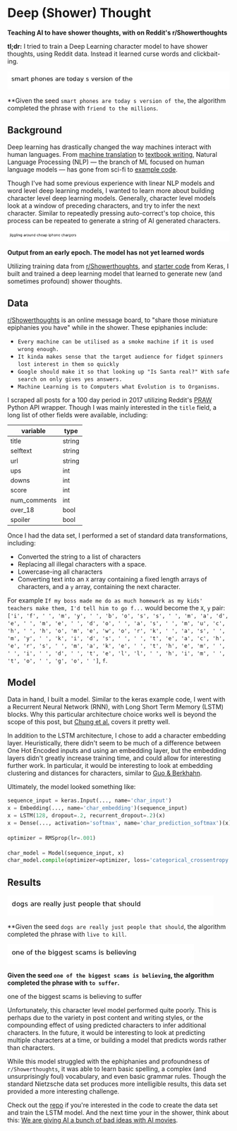# Deep (Shower) Thought
**Teaching AI to have shower thoughts, with on Reddit's r/Showerthoughts**

**tl;dr:** I tried to train a Deep Learning character model to have shower thoughts, using Reddit data. Instead it 
learned curse words and clickbait-ing. 

![references/smart_phones.gif](references/smart_phones.gif)

**Given the seed `smart phones are today s version of the`, the algorithm completed the phrase with `friend to the millions`. 

## Background

Deep learning has drastically changed the way machines interact with human languages. From 
[machine translation](https://research.google.com/pubs/pub45610.html) to 
[textbook writing](https://newatlas.com/writing-algorithm/25539/), Natural Language Processing (NLP) — the branch of 
ML focused on human language models — has gone from sci-fi to [example code](https://github.com/keras-team/keras/tree/master/examples#text--sequences-examples). 

Though I've had some previous experience with linear NLP models and word level deep learning models, I wanted to learn 
more about building character level deep learning models. Generally, character level models look at a window of preceding 
characters, and try to infer the next character. Similar to repeatedly pressing auto-correct's top choice, this process 
can be repeated to generate a string of AI generated characters. 

![references/jiggling.gif](references/jiggling.gif)

**Output from an early epoch. The model has not yet learned words** 

Utilizing training data from [r/Showerthoughts](https://www.reddit.com/r/Showerthoughts/), and [starter code](https://github.com/keras-team/keras/blob/master/examples/lstm_text_generation.py)
from Keras, I built and trained a deep learning model that learned to generate new (and sometimes profound) shower 
thoughts. 
 
## Data

[r/Showerthoughts](https://www.reddit.com/r/Showerthoughts/) is an online message board, to "share those miniature 
epiphanies you have" while in the shower. These epiphanies include:
 
 - `Every machine can be utilised as a smoke machine if it is used wrong enough.`
 - `It kinda makes sense that the target audience for fidget spinners lost interest in them so quickly`
 - `Google should make it so that looking up "Is Santa real?" With safe search on only gives yes answers.`
 - `Machine Learning is to Computers what Evolution is to Organisms.`

I scraped all posts for a 100 day period in 2017 utilizing Reddit's [PRAW](https://praw.readthedocs.io/en/latest/) Python 
API wrapper. Though I was mainly interested in the `title` field, a long list of other fields were available, 
including:

| variable     | type   |
|--------------|--------|
| title        | string |
| selftext     | string |
| url          | string |
| ups          | int    |
| downs        | int    |
| score        | int    |
| num_comments | int    |
| over_18      | bool   |
| spoiler      | bool   |

Once I had the data set, I performed a set of standard data transformations, including:

 - Converted the string to a list of characters
 - Replacing all illegal characters with a space. 
 - Lowercase-ing all characters
 - Converting text into an `X` array containing a fixed length arrays of characters, and a `y` array, containing the 
 next character. 
 
For example `If my boss made me do as much homework as my kids' teachers make them, I'd tell him to go f...` 
 would become the `X`, `y` pair: `['i', 'f', ' ', 'm', 'y', ' ', 'b', 'o', 's', 's', ' ', 'm', 'a', 'd', 'e', ' ', 'm', 'e', ' ', 'd', 'o', ' ', 'a', 's', ' ', 'm', 'u', 'c', 'h', ' ', 'h', 'o', 'm', 'e', 'w', 'o', 'r', 'k', ' ', 'a', 's', ' ', 'm', 'y', ' ', 'k', 'i', 'd', 's', ' ', ' ', 't', 'e', 'a', 'c', 'h', 'e', 'r', 's', ' ', 'm', 'a', 'k', 'e', ' ', 't', 'h', 'e', 'm', ' ', ' ', 'i', ' ', 'd', ' ', 't', 'e', 'l', 'l', ' ', 'h', 'i', 'm', ' ', 't', 'o', ' ', 'g', 'o', ' ']`, 
`f`.    

## Model

Data in hand, I built a model. Similar to the keras example code, I went with a Recurrent Neural Network (RNN), with 
Long Short Term Memory (LSTM) blocks. Why this particular architecture choice works well is beyond the scope of this post, but 
[Chung et al.](https://arxiv.org/abs/1412.3555) covers it pretty well. 

In addition to the LSTM architecture, I chose to add a character embedding layer. Heuristically, there didn't seem to 
be much of a difference between One Hot Encoded inputs and using an embedding layer, but the embedding layers didn't 
greatly increase training time, and could allow for interesting further work. In particular, it would be interesting to 
look at embedding clustering and distances for characters, similar to 
[Guo & Berkhahn](https://arxiv.org/abs/1604.06737).

Ultimately, the model looked something like: 

```python
sequence_input = keras.Input(..., name='char_input')
x = Embedding(..., name='char_embedding')(sequence_input)
x = LSTM(128, dropout=.2, recurrent_dropout=.2)(x)
x = Dense(..., activation='softmax', name='char_prediction_softmax')(x)

optimizer = RMSprop(lr=.001)

char_model = Model(sequence_input, x)
char_model.compile(optimizer=optimizer, loss='categorical_crossentropy')
```

## Results

![references/dogs.gif](references/dogs.gif)

**Given the seed `dogs are really just people that should`, the algorithm completed the phrase with `live to kill`.


![references/scams.gif](references/scams.gif)

**Given the seed `one of the biggest scams is believing`, the algorithm completed the phrase with `to suffer`.**

one of the biggest scams is believing to suffer

Unfortunately, this character level model performed quite poorly. This is perhaps due to the variety in post content 
and writing styles, or the compounding effect of using predicted characters to infer additional characters. In the 
future, it would be interesting to look at predicting multiple characters at a time, or building a model that predicts 
words rather than characters.  




While this model struggled with the ephiphanies and profoundness of `r/Showerthoughts`, it was able to learn basic 
spelling, a complex (and unsurprisingly foul) vocabulary, and even basic grammar rules. Though the standard Nietzsche 
data set produces more intelligible results, this data set provided a more interesting challenge. 

Check out the [repo](https://github.com/bjherger/Shower_thoughts_generator/) if you're interested in the code to create 
the data set and train the LSTM model. And the next time your in the shower, think about this: 
[We are giving AI a bunch of bad ideas with AI movies](https://www.reddit.com/r/Showerthoughts/comments/7dqoqu/we_are_giving_ai_a_bunch_of_bad_ideas_with_ai/?utm_term=df9c5226-c3e9-4742-beca-c1b8093b2948&utm_medium=search&utm_source=reddit&utm_name=Showerthoughts&utm_content=3).
